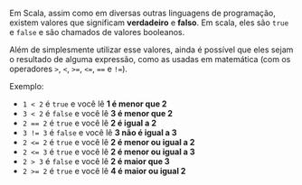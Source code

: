 
Em Scala, assim como em diversas outras linguagens de programação, existem valores que significam 
**verdadeiro** e **falso**. Em scala, eles são `true` e `false`
e são chamados de valores booleanos.

Além de simplesmente utilizar esse valores, ainda é possível que eles sejam o resultado de alguma expressão,
como as usadas em matemática (com os operadores `>`, `<`, `>=`, `<=`,
`==` e `!=`).

Exemplo:

* `1 < 2` é `true` e você lê **1 é menor que 2**
* `3 < 2` é `false` e você lê **3 é menor que 2**
* `2 == 2` é `true` e você lê **2 é igual a 2**
* `3 != 3` é `false` e você lê **3 não é igual a 3**
* `2 <= 2` é `true` e você lê **2 é menor ou igual a 2**
* `2 <= 3` é `true` e você lê **2 é menor ou igual a 3**
* `2 > 3` é `false` e você lê **2 é maior que 3**
* `2 >= 2` é `true` e você lê **4 é maior ou igual 2**



